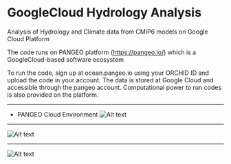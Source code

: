 # GoogleCloud Hydrology Analysis

Analysis of Hydrology and Climate data from CMIP6 models on Google Cloud Platform

The code runs on PANGEO platform (https://pangeo.io/) which is a GoogleCloud-based software ecosystem 

To run the code, sign up at ocean.pangeo.io using your ORCHID ID and upload the code in your account. The data is stored at Google Cloud and accessible through the pangeo account. Computational power to run codes is also provided on the platform. 

---------------------------------------------------------------------------------------------------------
* PANGEO Cloud Environment
![Alt text](https://raw.githubusercontent.com/behzadasd/GoogleCloud_Hydrology_Analysis/master/Figures/PANGEO_env.png)

---------------------------------------------------------------------------------------------------------

![Alt text](https://raw.githubusercontent.com/behzadasd/GoogleCloud_Hydrology_Analysis/master/CMIP6_precipitation_1.png)

---------------------------------------------------------------------------------------------------------

![Alt text](https://raw.githubusercontent.com/behzadasd/GoogleCloud_Hydrology_Analysis/master/CMIP6_precipitation_2.png)
